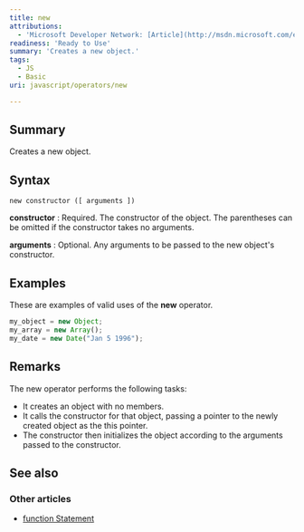 ```yaml
---
title: new
attributions:
  - 'Microsoft Developer Network: [Article](http://msdn.microsoft.com/en-us/library/ie/ec3z6dcc(v=vs.94).aspx)'
readiness: 'Ready to Use'
summary: 'Creates a new object.'
tags:
  - JS
  - Basic
uri: javascript/operators/new

---
```

## Summary

Creates a new object.

## Syntax

    new constructor ([ arguments ])

**constructor**
:   Required. The constructor of the object. The parentheses can be omitted if the constructor takes no arguments.

**arguments**
:   Optional. Any arguments to be passed to the new object's constructor.

## Examples

These are examples of valid uses of the **new** operator.

``` js
my_object = new Object;
my_array = new Array();
my_date = new Date("Jan 5 1996");
```

## Remarks

The new operator performs the following tasks:

-   It creates an object with no members.
-   It calls the constructor for that object, passing a pointer to the newly created object as the this pointer.
-   The constructor then initializes the object according to the arguments passed to the constructor.

## See also

### Other articles

-   [function Statement](/javascript/statements/function)

